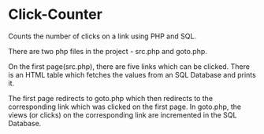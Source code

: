 # Click-Counter
Counts the number of clicks on a link using PHP and SQL.

There are two php files in the project - src.php and goto.php.

On the first page(src.php), there are five links which can be clicked.
There is an HTML table which fetches the values from an SQL Database and prints it.

The first page redirects to goto.php which then redirects to the corresponding link which was clicked on the first page.
In goto.php, the views (or clicks) on the corresponding link are incremented in the SQL Database.
